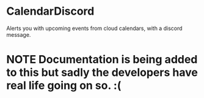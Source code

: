 # CalendarDiscord
Alerts you with upcoming events from cloud calendars, with a discord message.

# **NOTE** Documentation is being added to this but sadly the developers have real life going on so. :(
